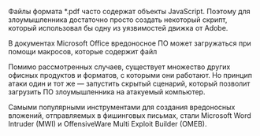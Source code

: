 Файлы формата *.pdf часто содержат объекты JavaScript. Поэтому для злоумышленника достаточно просто создать некоторый скрипт, который использовал бы одну из уязвимостей движка от Adobe.

В документах Microsoft Office вредоносное ПО может загружаться при помощи макросов, которые содержит файл

Помимо рассмотренных случаев, существует множество других офисных продуктов и форматов, с которыми они работают. Но принцип атаки один и тот же — запустить скрытый сценарий, который позволит загрузить ПО злоумышленника на атакуемый компьютер.

Самыми популярными инструментами для создания вредоносных вложений, отправляемых в фишинговых письмах, стали Microsoft Word Intruder (MWI) и OffensiveWare Multi Exploit Builder (OMEB).